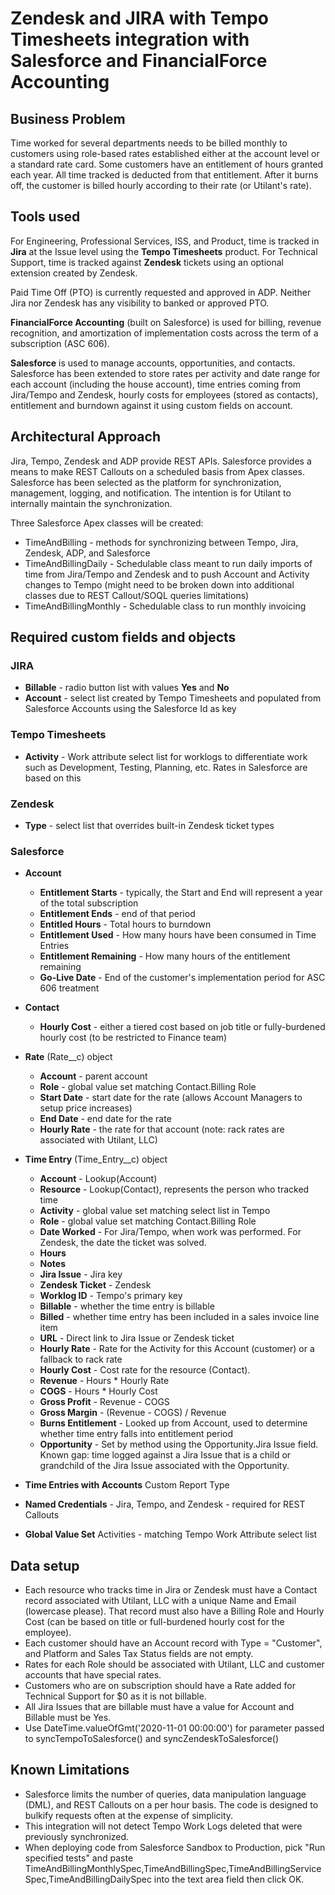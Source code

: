 # Zendesk and JIRA with Tempo Timesheets integration with Salesforce and FinancialForce Accounting

## Business Problem
Time worked for several departments needs to be billed monthly to customers using role-based rates established either at the account level or a standard rate card. Some customers have an entitlement of hours granted each year. All time tracked is deducted from that entitlement. After it burns off, the customer is billed hourly according to their rate (or Utilant's rate).

## Tools used

For Engineering, Professional Services, ISS, and Product, time is tracked in **Jira** at the Issue level using the **Tempo Timesheets** product. For Technical Support, time is tracked against **Zendesk** tickets using an optional extension created by Zendesk.

Paid Time Off (PTO) is currently requested and approved in ADP. Neither Jira nor Zendesk has any visibility to banked or approved PTO.

**FinancialForce Accounting** (built on Salesforce) is used for billing, revenue recognition, and amortization of implementation costs across the term of a subscription (ASC 606).

**Salesforce** is used to manage accounts, opportunities, and contacts. Salesforce has been extended to store rates per activity and date range for each account (including the house account), time entries coming from Jira/Tempo and Zendesk, hourly costs for employees (stored as contacts), entitlement and burndown against it using custom fields on account.

## Architectural Approach
Jira, Tempo, Zendesk and ADP provide REST APIs. Salesforce provides a means to make REST Callouts on a scheduled basis from Apex classes. Salesforce has been selected as the platform for synchronization, management, logging, and notification. The intention is for Utilant to internally maintain the synchronization.

Three Salesforce Apex classes will be created:
- TimeAndBilling - methods for synchronizing between Tempo, Jira, Zendesk, ADP, and Salesforce
- TimeAndBillingDaily - Schedulable class meant to run daily imports of time from Jira/Tempo and Zendesk and to push Account and Activity changes to Tempo (might need to be broken down into additional classes due to REST Callout/SOQL queries limitations)
- TimeAndBillingMonthly - Schedulable class to run monthly invoicing

## Required custom fields and objects

### JIRA
- **Billable** - radio button list with values **Yes** and **No**
- **Account** - select list created by Tempo Timesheets and populated from Salesforce Accounts using the Salesforce Id as key

### Tempo Timesheets
- **Activity** - Work attribute select list for worklogs to differentiate work such as Development, Testing, Planning, etc. Rates in Salesforce are based on this

### Zendesk
- **Type** - select list that overrides built-in Zendesk ticket types

### Salesforce

- **Account**
  - **Entitlement Starts** - typically, the Start and End will represent a year of the total subscription
  - **Entitlement Ends** - end of that period
  - **Entitled Hours** - Total hours to burndown
  - **Entitlement Used** - How many hours have been consumed in Time Entries
  - **Entitlement Remaining** - How many hours of the entitlement remaining
  - **Go-Live Date** - End of the customer's implementation period for ASC 606 treatment

- **Contact**
  - **Hourly Cost** - either a tiered cost based on job title or fully-burdened hourly cost (to be restricted to Finance team)

- **Rate** (Rate__c) object
  - **Account** - parent account
  - **Role** - global value set matching Contact.Billing Role
  - **Start Date** - start date for the rate (allows Account Managers to setup price increases)
  - **End Date** - end date for the rate
  - **Hourly Rate** - the rate for that account (note: rack rates are associated with Utilant, LLC)

- **Time Entry** (Time_Entry__c) object
  - **Account** - Lookup(Account)
  - **Resource** - Lookup(Contact), represents the person who tracked time
  - **Activity** - global value set matching select list in Tempo
  - **Role** - global value set matching Contact.Billing Role
  - **Date Worked** - For Jira/Tempo, when work was performed. For Zendesk, the date the ticket was solved.
  - **Hours**
  - **Notes**
  - **Jira Issue** - Jira key
  - **Zendesk Ticket** - Zendesk
  - **Worklog ID** - Tempo's primary key
  - **Billable** - whether the time entry is billable
  - **Billed** - whether time entry has been included in a sales invoice line item
  - **URL** - Direct link to Jira Issue or Zendesk ticket
  - **Hourly Rate** - Rate for the Activity for this Account (customer) or a fallback to rack rate
  - **Hourly Cost** - Cost rate for the resource (Contact).
  - **Revenue** - Hours * Hourly Rate
  - **COGS** - Hours * Hourly Cost
  - **Gross Profit** - Revenue - COGS
  - **Gross Margin** - (Revenue - COGS) / Revenue
  - **Burns Entitlement** - Looked up from Account, used to determine whether time entry falls into entitlement period
  - **Opportunity** - Set by method using the Opportunity.Jira Issue field. Known gap: time logged against a Jira Issue that is a child or grandchild of the Jira Issue associated with the Opportunity.

- **Time Entries with Accounts** Custom Report Type

- **Named Credentials** - Jira, Tempo, and Zendesk - required for REST Callouts

- **Global Value Set** Activities - matching Tempo Work Attribute select list

## Data setup

- Each resource who tracks time in Jira or Zendesk must have a Contact record associated with Utilant, LLC with a unique Name and Email (lowercase please). That record must also have a Billing Role and Hourly Cost (can be based on title or full-burdened hourly cost for the employee).
- Each customer should have an Account record with Type = "Customer", and Platform and Sales Tax Status fields are not empty.
- Rates for each Role should be associated with Utilant, LLC and customer accounts that have special rates.
- Customers who are on subscription should have a Rate added for Technical Support for $0 as it is not billable.
- All Jira Issues that are billable must have a value for Account and Billable must be Yes.
- Use DateTime.valueOfGmt('2020-11-01 00:00:00') for parameter passed to syncTempoToSalesforce() and syncZendeskToSalesforce()

## Known Limitations
- Salesforce limits the number of queries, data manipulation language (DML), and REST Callouts on a per hour basis. The code is designed to bulkify requests often at the expense of simplicity.
- This integration will not detect Tempo Work Logs deleted that were previously synchronized.
- When deploying code from Salesforce Sandbox to Production, pick "Run specified tests" and paste TimeAndBillingMonthlySpec,TimeAndBillingSpec,TimeAndBillingServiceSpec,TimeAndBillingDailySpec into the text area field then click OK.
